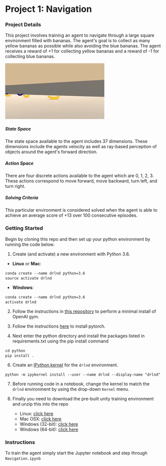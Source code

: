 
# Project 1: Navigation

### Project Details

This project involves training an agent to navigate through a large square environment filled with bananas. The agent's goal is to collect as many yellow bananas as possible while also avoiding the blue bananas. The agent receives a reward of +1 for collecting yellow bananas and a reward of -1 for collecting blue bananas. 

![Trained Agent](/images/trained_agent.gif?raw=true "Trained Agent")

##### State Space
The state space available to the agent includes 37 dimensions. These dimensions include the agents velocity as well as ray-based perception of objects around the agent's forward direction. 
##### Action Space
There are four discrete actions available to the agent which are 0, 1, 2, 3. These actions correspond to move forward, move backward, turn left, and turn right.
##### Solving Criteria
This particular environment is considered solved when the agent is able to achieve an average score of +13 over 100 consecutive episodes. 

### Getting Started
Begin by cloning this repo and then set up your python environment by running the code below.

1.  Create (and activate) a new environment with Python 3.6.
    
-   **Linux**  or  **Mac**:
    
```
conda create --name drlnd python=3.6
source activate drlnd
```
   -   **Windows**:
  
 ```  
conda create --name drlnd python=3.6
activate drlnd
```
2.  Follow the instructions in  [this repository](https://github.com/openai/gym)  to perform a minimal install of OpenAI gym.

3. Follow the instructions [here](https://pytorch.org/)  to install pytorch.

5.  Next enter the python directory and install the packages listed in requirements.txt using the pip install command
```
cd python
pip install .
```
6.  Create an  [IPython kernel](http://ipython.readthedocs.io/en/stable/install/kernel_install.html)  for the  `drlnd`  environment.
```
python -m ipykernel install --user --name drlnd --display-name "drlnd"
```
7.  Before running code in a notebook, change the kernel to match the  `drlnd`  environment by using the drop-down  `Kernel`  menu.

8. Finally you need to download the pre-built unity training environment and unzip this into the repo
	-   Linux:  [click here](https://s3-us-west-1.amazonaws.com/udacity-drlnd/P1/Banana/Banana_Linux.zip)
	-   Mac OSX:  [click here](https://s3-us-west-1.amazonaws.com/udacity-drlnd/P1/Banana/Banana.app.zip)
	-   Windows (32-bit):  [click here](https://s3-us-west-1.amazonaws.com/udacity-drlnd/P1/Banana/Banana_Windows_x86.zip)
	-   Windows (64-bit):  [click here](https://s3-us-west-1.amazonaws.com/udacity-drlnd/P1/Banana/Banana_Windows_x86_64.zip)
### Instructions
To train the agent simply start the Jupyter notebook and step through `Navigation.ipynb`
